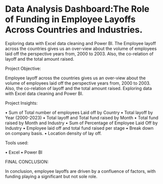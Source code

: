 # Data Analysis Dashboard:The Role of Funding in Employee Layoffs Across Countries and Industries.
Exploring data with Excel data cleaning  and Power BI. 
The Employee layoff across the countries gives us an over-view about the volume of employees laid off the perspective years from, 2000 to 2003. Also, the co-relation of layoff and the total amount raised.

 Project Objective:
 
 Employee layoff across the countries gives us an over-view about the volume of employees laid off the perspective years from, 2000 to 2003. 
 Also, the co-relation of layoff and the total amount raised. Exploring data with Excel data cleaning and Power BI.

Project Insights:

•	Sum of Total number of employees Laid off by Country
•	Total layoff by Year (2000-2023)
•	Total layoff and Total fund raised by Month
•	Total fund raised by Month and Industry
•	Sum of Percentage of Employee Laid Off by Industry
•	Employee laid off and total fund raised per stage
•	Break down on company basis.
•	Location density of lay off.

Tools used:

•	Excel
•	Power BI

FINAL CONCLUSION:

In conclusion, employee layoffs are driven by a confluence of factors, with funding playing a significant but not sole role.
